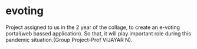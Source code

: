 # evoting
Project assigned to us in the 2 year of the collage, to create an e-voting portal(web bassed application). So that, it will play important role during this pandemic situation.(Group Project-Prof VIJAYAR N).
